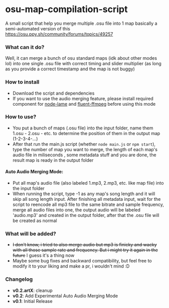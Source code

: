 # osu-map-compilation-script
A small script that help you merge multiple .osu file into 1 map
basically a semi-automated version of this https://osu.ppy.sh/community/forums/topics/49257

### What can it do?
Well, it can merge a bunch of osu standard maps (idk about other modes lol) into one single .osu file with correct timing and slider multiplier (as long as you provide a correct timestamp and the map is not buggy)

### How to install
- Download the script and dependencies
- If you want to use the audio merging feature, please install required component for [node-lame](https://github.com/devowlio/node-lame) and [fluent-ffmpeg](https://github.com/fluent-ffmpeg/node-fluent-ffmpeg) before using this mode

### How to use?
- You put a bunch of maps (.osu file) into the input folder, name them 1.osu - 2.osu - etc. to determine the position of them in the output map (1-2-3-4-...)
- After that run the main.js script (whether `node main.js` or `npm start`), type the number of map you want to merge, the length of each map's audio file in miliseconds , some metadata stuff and you are done, the result map is ready in the output folder
#### Auto Audio Merging Mode:
- Put all map's audio file (also labeled 1.mp3, 2.mp3, etc. like map file) into the input folder
- When running the script, type -1 as any map's song length and it will skip all song length input. After finishing all metadata input, wait for the script to reencode all mp3 file to the same bitrate and sample frequency, merge all audio files into one, the output audio will be labeled 'audio.mp3' and created in the output folder, after that the .osu file will be created as normal

### What will be added?
- ~~I don't know, i tried to also merge audio but mp3 is finicky and wacky with all those sample rate and frequency. But i might try it again in the future~~ I guess it's a thing now
- Maybe some bug fixes and backward compatibility, but feel free to modify it to your liking and make a pr, i wouldn't mind :D

### Changelog
- **v0.2.artX**: cleanup
- **v0.2**: Add Experimental Auto Audio Merging Mode
- **v0.1**: Initial Release
